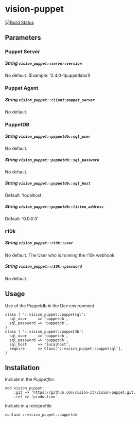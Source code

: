 # vision-puppet

[![Build Status](https://travis-ci.org/vision-it/vision-puppet.svg?branch=production)](https://travis-ci.org/vision-it/vision-puppet)

## Parameters

### Puppet Server
##### String `vision_puppet::server:version`
No default. (Example: '2.4.0-1puppetlabs1)

### Puppet Agent
##### String `vision_puppet::client:puppet_server`
No default.

### PuppetDB
##### String `vision_puppet::puppetdb::sql_user`
No default.
##### String `vision_puppet::puppetdb::sql_password`
No default.
##### String `vision_puppet::puppetdb::sql_host`
Default: 'localhost'.
##### String `vision_puppet::puppetdb::listen_address`
Default: '0.0.0.0'

### r10k
##### String `vision_puppet::r10k::user`
No default. The User who is running the r10k webhook.
##### String `vision_puppet::r10k::password`
No default.

## Usage
Use of the Puppetdb in the Dev environment
```puppet
class { '::vision_puppet::puppetsql':
  sql_user     => 'puppetdb',
  sql_password => 'puppetdb',
}
class { '::vision_puppet::puppetdb':
  sql_user     => 'puppetdb',
  sql_password => 'puppetdb',
  sql_host     => 'localhost',
  require      => Class['::vision_puppet::puppetsql'],
}
```

## Installation

Include in the *Puppetfile*:

```
mod vision_puppet:
    :git => 'https://github.com/vision-it/vision-puppet.git,
    :ref => 'production'
```

Include in a role/profile:

```puppet
contain ::vision_puppet::puppetdb
```

